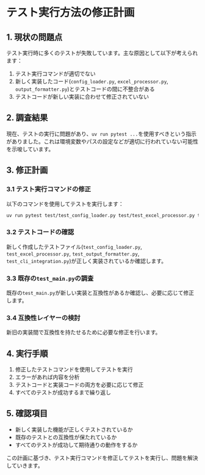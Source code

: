 # テスト実行方法の修正計画

## 1. 現状の問題点

テスト実行時に多くのテストが失敗しています。主な原因として以下が考えられます：

1. テスト実行コマンドが適切でない
2. 新しく実装したコード(`config_loader.py`, `excel_processor.py`, `output_formatter.py`)とテストコードの間に不整合がある
3. テストコードが新しい実装に合わせて修正されていない

## 2. 調査結果

現在、テストの実行に問題があり、`uv run pytest ...`を使用すべきという指示がありました。これは環境変数やパスの設定などが適切に行われていない可能性を示唆しています。

## 3. 修正計画

### 3.1 テスト実行コマンドの修正

以下のコマンドを使用してテストを実行します：

```bash
uv run pytest test/test_config_loader.py test/test_excel_processor.py test/test_output_formatter.py test/test_cli_integration.py -v
```

### 3.2 テストコードの確認

新しく作成したテストファイル(`test_config_loader.py`, `test_excel_processor.py`, `test_output_formatter.py`, `test_cli_integration.py`)が正しく実装されているか確認します。

### 3.3 既存の`test_main.py`の調査

既存の`test_main.py`が新しい実装と互換性があるか確認し、必要に応じて修正します。

### 3.4 互換性レイヤーの検討

新旧の実装間で互換性を持たせるために必要な修正を行います。

## 4. 実行手順

1. 修正したテストコマンドを使用してテストを実行
2. エラーがあれば内容を分析
3. テストコードと実装コードの両方を必要に応じて修正
4. すべてのテストが成功するまで繰り返し

## 5. 確認項目

- 新しく実装した機能が正しくテストされているか
- 既存のテストとの互換性が保たれているか
- すべてのテストが成功して期待通りの動作をするか

この計画に基づき、テスト実行コマンドを修正してテストを実行し、問題を解決していきます。
